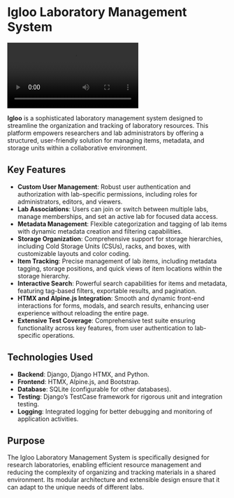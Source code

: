 # Igloo Laboratory Management System

<video controls autoplay loop>
  <source src="https://github.com/Pranadi777/Igloo/blob/main/igloo_giphy_480.mp4" type="video/mp4">
  Your browser does not support the video tag.
</video>


**Igloo** is a sophisticated laboratory management system designed to streamline the organization and tracking of laboratory resources. This platform empowers researchers and lab administrators by offering a structured, user-friendly solution for managing items, metadata, and storage units within a collaborative environment.

## Key Features

- **Custom User Management**: Robust user authentication and authorization with lab-specific permissions, including roles for administrators, editors, and viewers.
- **Lab Associations**: Users can join or switch between multiple labs, manage memberships, and set an active lab for focused data access.
- **Metadata Management**: Flexible categorization and tagging of lab items with dynamic metadata creation and filtering capabilities.
- **Storage Organization**: Comprehensive support for storage hierarchies, including Cold Storage Units (CSUs), racks, and boxes, with customizable layouts and color coding.
- **Item Tracking**: Precise management of lab items, including metadata tagging, storage positions, and quick views of item locations within the storage hierarchy.
- **Interactive Search**: Powerful search capabilities for items and metadata, featuring tag-based filters, exportable results, and pagination.
- **HTMX and Alpine.js Integration**: Smooth and dynamic front-end interactions for forms, modals, and search results, enhancing user experience without reloading the entire page.
- **Extensive Test Coverage**: Comprehensive test suite ensuring functionality across key features, from user authentication to lab-specific operations.

## Technologies Used

- **Backend**: Django, Django HTMX, and Python.
- **Frontend**: HTMX, Alpine.js, and Bootstrap.
- **Database**: SQLite (configurable for other databases).
- **Testing**: Django’s TestCase framework for rigorous unit and integration testing.
- **Logging**: Integrated logging for better debugging and monitoring of application activities.

## Purpose

The Igloo Laboratory Management System is specifically designed for research laboratories, enabling efficient resource management and reducing the complexity of organizing and tracking materials in a shared environment. Its modular architecture and extensible design ensure that it can adapt to the unique needs of different labs.
